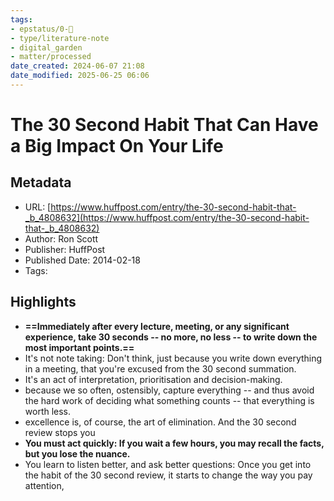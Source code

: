 ```yaml
---
tags: 
- epstatus/0-🌰
- type/literature-note
- digital_garden
- matter/processed
date_created: 2024-06-07 21:08
date_modified: 2025-06-25 06:06
---
```

# The 30 Second Habit That Can Have a Big Impact On Your Life

## Metadata

* URL: [https://www.huffpost.com/entry/the-30-second-habit-that-_b_4808632](https://www.huffpost.com/entry/the-30-second-habit-that-_b_4808632)
* Author: Ron Scott
* Publisher: HuffPost
* Published Date: 2014-02-18
* Tags: 

## Highlights

* **==Immediately after every lecture, meeting, or any significant experience, take 30 seconds -- no more, no less -- to write down the most important points.==**
* It's not note taking: Don't think, just because you write down everything in a meeting, that you're excused from the 30 second summation.
* It's an act of interpretation, prioritisation and decision-making.
* because we so often, ostensibly, capture everything -- and thus avoid the hard work of deciding what something counts -- that everything is worth less.
* excellence is, of course, the art of elimination. And the 30 second review stops you
* **You must act quickly: If you wait a few hours, you may recall the facts, but you lose the nuance.**
* You learn to listen better, and ask better questions: Once you get into the habit of the 30 second review, it starts to change the way you pay attention,
